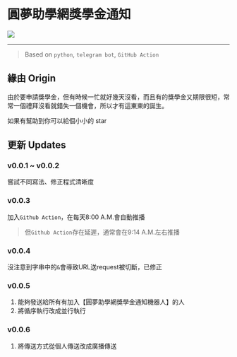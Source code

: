 # 圓夢助學網獎學金通知

![](https://imgur.com/7MvRzU8.jpg)

---

> Based on `python`, `telegram bot`, `GitHub Action`

## 緣由 Origin
由於要申請獎學金，但有時候一忙就好幾天沒看，而且有的獎學金又期限很短，常常一個禮拜沒看就錯失一個機會，所以才有這東東的誕生。

如果有幫助到你可以給個小小的 star 

## 更新 Updates
### v0.0.1 ~ v0.0.2
嘗試不同寫法、修正程式清晰度

### v0.0.3
加入`Github Action`，在每天8:00 A.M.會自動推播
> 但`Github Action`存在延遲，通常會在9:14 A.M.左右推播

### v0.0.4
沒注意到字串中的`&`會導致URL送request被切斷，已修正

### v0.0.5
1. 能夠發送給所有有加入【圓夢助學網獎學金通知機器人】的人
2. 將循序執行改成並行執行

### v0.0.6
1. 將傳送方式從個人傳送改成廣播傳送